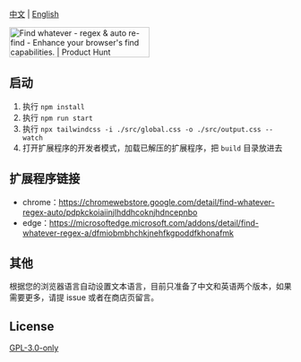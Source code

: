 [中文](./readme.md) | [English](./readme_en.md)

<a href="https://www.producthunt.com/products/find-whatever-regex-auto-re-find?embed=true&utm_source=badge-featured&utm_medium=badge&utm_source=badge-find&#0045;whatever&#0045;regex&#0045;auto&#0045;re&#0045;find" target="_blank"><img src="https://api.producthunt.com/widgets/embed-image/v1/featured.svg?post_id=987390&theme=light&t=1751507461541" alt="Find&#0032;whatever&#0032;&#0045;&#0032;regex&#0032;&#0038;&#0032;auto&#0032;re&#0045;find - Enhance&#0032;your&#0032;browser&#0039;s&#0032;find&#0032;capabilities&#0046; | Product Hunt" style="width: 250px; height: 54px;" width="250" height="54" /></a>

## 启动
1. 执行 `npm install`
2. 执行 `npm run start`
3. 执行 `npx tailwindcss -i ./src/global.css -o ./src/output.css --watch`
4. 打开扩展程序的开发者模式，加载已解压的扩展程序，把 `build` 目录放进去

## 扩展程序链接
- chrome：https://chromewebstore.google.com/detail/find-whatever-regex-auto/pdpkckoiaiinjlhddhcoknjhdncepnbo
- edge：https://microsoftedge.microsoft.com/addons/detail/find-whatever-regex-a/dfmiobmbhchkjnehfkgpoddfkhonafmk

## 其他
根据您的浏览器语言自动设置文本语言，目前只准备了中文和英语两个版本，如果需要更多，请提 issue 或者在商店页留言。

## License
[GPL-3.0-only](LICENSE)
